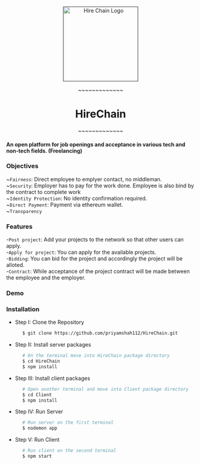 <p align="center">
  <a href="" rel="noopner">
    <img height=200px src="http://cdn.differencebetween.net/wp-content/uploads/2018/05/Difference-Between-Link-and-Hyperlink.png" alt="Hire Chain Logo"></a>
<p align="center">~~~~~~~~~~~~~</p>
<h1 align="center">HireChain</h1>
<p align="center">~~~~~~~~~~~~~</p>
<h4>An open platform for job openings and acceptance in various tech and non-tech fields. (Freelancing)</h4>

### Objectives

~`Fairness`: Direct employee to emplyer contact, no middleman.<br/>
~`Security`: Employer has to pay for the work done. Employee is also bind by the contract to complete work<br/>
~`Identity Protection`: No identity confirmation required.<br/>
~`Direct Payment`: Payment via ethereum wallet.<br/>
~`Transparency`


### Features

-`Post project`:  Add your projects to the network so that other users can apply.<br/>
-`Apply for project`: You can apply for the available projects.<br/>
-`Bidding`: You can bid for the project and accordingly the project will be alloted.<br/>
-`Contract`: While acceptance of the project contract will be made between the employee and the employer.<br/>

### Demo



### Installation
  * Step I: Clone the Repository
```sh
      $ git clone https://github.com/priyamshah112/HireChain.git      
```
  * Step II: Install server packages
```sh
      # On the terminal move into HireChain package directory
      $ cd HireChain
      $ npm install
```
* Step III: Install client packages
```sh
      # Open another terminal and move into Client package directory
      $ cd Client
      $ npm install
```
* Step IV: Run Server
```sh
      # Run server on the first terminal
      $ nodemon app
```

* Step V: Run Client
```sh
      # Run client on the second terminal
      $ npm start
```
